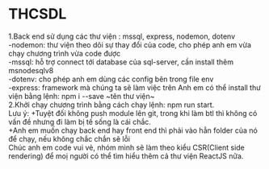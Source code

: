 # THCSDL

1.Back end sử dụng các thư viện : mssql, express, nodemon, dotenv </br>
    -nodemon: thư viện theo dõi sự thay đổi của code, cho phép anh em vừa chạy chương trình vừa code được </br>
    -mssql: hỗ trợ connect tới database của sql-server, cần install thêm msnodesqlv8 </br>
    -dotenv: cho phép anh em dùng các config bên trong file env </br>
    -express: framework mà chúng ta sẽ làm việc trên
  Anh em có thể install thư viện bằng lệnh: npm i --save ~tên thư viện~ </br>
2.Khởi chạy chương trình bằng cách chạy lệnh: npm run start. </br>
Lưu ý: +Tuyệt đối không push module lên git, trong khi làm btl thì không có vấn đề nhưng đi làm bị tế sống là cái chắc. </br>
       +Anh em muốn chạy back end hay front end thì phải vào hẳn folder của nó để chạy, nếu không chắc chắn sẽ lỗi </br>
Chúc anh em code vui vẻ, nhóm mình sẽ làm theo kiểu CSR(Client side rendering) để moị người có thể tìm hiểu thêm cả thư viện ReactJS nữa.</br>
